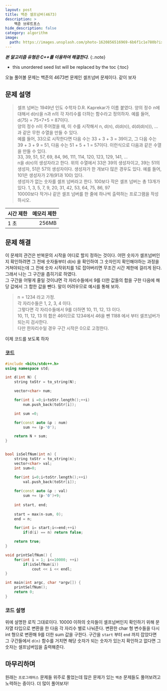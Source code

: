 ```yaml
---
layout: post
title: 백준 셀프넘버(4673)
description: >
    백준 브루트포스
hide_description: false
category: algorithm
image:
  path: https://images.unsplash.com/photo-1620856516969-6b6f1c1e780b?ixlib=rb-1.2.1&ixid=MnwxMjA3fDB8MHxwaG90by1wYWdlfHx8fGVufDB8fHx8&auto=format&fit=crop&w=1170&q=80
---
```


***본 알고리즘 유형은 C++를 이용하여 해결한다.***
{:.note}

* this unordered seed list will be replaced by the toc
{:toc}

오늘 풀어볼 문제는 백준의 4673번 문제인 셀프넘버 문제이다. 같이 보자

## 문제 설명

>셀프 넘버는 1949년 인도 수학자 D.R. Kaprekar가 이름 붙였다. 양의 정수 n에 대해서 d(n)을 n과 n의 각 자리수를 더하는 함수라고 정의하자. 예를 들어, d(75) = 75+7+5 = 87이다. <br>
>양의 정수 n이 주어졌을 때, 이 수를 시작해서 n, d(n), d(d(n)), d(d(d(n))), ...과 같은 무한 수열을 만들 수 있다. <br>
>예를 들어, 33으로 시작한다면 다음 수는 33 + 3 + 3 = 39이고, 그 다음 수는 39 + 3 + 9 = 51, 다음 수는 51 + 5 + 1 = 57이다. 이런식으로 다음과 같은 수열을 만들 수 있다. <br>
>33, 39, 51, 57, 69, 84, 96, 111, 114, 120, 123, 129, 141, ... <br>
>n을 d(n)의 생성자라고 한다. 위의 수열에서 33은 39의 생성자이고, 39는 51의 생성자, 51은 57의 생성자이다. 생성자가 한 개보다 많은 경우도 있다. 예를 들어, 101은 생성자가 2개(91과 100) 있다. <br>
>생성자가 없는 숫자를 셀프 넘버라고 한다. 100보다 작은 셀프 넘버는 총 13개가 있다. 1, 3, 5, 7, 9, 20, 31, 42, 53, 64, 75, 86, 97 <br>
>10000보다 작거나 같은 셀프 넘버를 한 줄에 하나씩 출력하는 프로그램을 작성하시오. 

시간 제한|메모리 제한
:---|---:
1 초|256MB

## 문제 해결

이 문제의 관건은 반복문의 시작을 어디로 할지 정하는 것이다. 어떤 숫자가 셀프넘버인지 확인하려면 그 전에 숫자들부터 d(n) 을 확인하여 그 숫자인지 확인해야하는 
과정을 거쳐야되는데 그 전에 숫자 시작위치를 1로 잡아버리면 무조건 시간 제한에 걸리게 된다. 그래서 나는 그 구간을 좁히기로 하였다.<br>
그 구간을 어떻게 줄일 것이냐면 각 자리수들에서 9를 더한 값들의 합을 구한 다음에 해당 값에서 그 합한 값을 뺀다. 말이 어려우므로 예시를 통해 보자. <br>

> n = 1234 라고 가정.<br>
> 각 자리수들은 1, 2, 3, 4 이다.<br>
> 그렇다면 각 자리수들에서 9를 더하면 10, 11, 12, 13 이다.<br>
>  10, 11, 12, 13 의 합은 46이므로 1234에서 46을 뺀 1188 에서 부터 셀프넘버가 되는지 검사한다.<br>
> 다만 한자리수일 경우 구간 시작은 0으로 고정한다.

이제 코드를 보도록 하자

### 코드

``` c++
#include <bits/stdc++.h>
using namespace std;

int d(int N) {
    string toStr = to_string(N);

    vector<char> num;

    for(int i =0;i<toStr.length();++i) 
        num.push_back(toStr[i]);

    int sum =0;

    for(const auto &p : num) 
        sum += (p-'0');

    return N + sum;
}


bool isSelfNum(int n) {
    string toStr = to_string(n);
    vector<char> val;
    int sum=0;

    for(int i=0;i<toStr.length();++i) 
        val.push_back(toStr[i]);
    
    for(const auto &p : val) 
        sum += (p-'0')+9;
    
    int start, end;
    
    start = max(n-sum, 0);
    end = n;

    for(int i= start;i<=end;++i)
        if(d(i) == n) return false;

    return true;
}

void printSelfNum() {
    for(int i = 1; i<=10000; ++i)
        if(isSelfNum(i))
            cout << i << endl;
}

int main(int argc, char *argv[]) {
    printSelfNum();
    return 0;
}
```

### 코드 설명

위에 설명한 로직 그대로이다. 10000 이하의 숫자들이 셀프넘버인지 확인하기 위해 문자열 타입으로 변환을 한 다음 각 자리수 별로 나눠준다. 변환한 char 형 변수들을
다시 int 형으로 변환해 9를 더한 sum 값을 구한다. 구간을 `start` 부터 `end` 까지 잡았다면 그 구간들에서 `d(n)` 함수를 거치면 해당 숫자가 되는 숫자가 있는지 확인하고
없다면 그 숫자는 셀프넘버임을 출력해준다.

## 마무리하며 

원래는 `프로그래머스` 문제들 위주로 풀었는데 많은 문제가 있는 `백준` 문제들도 풀어보려고 노력하는 중이다. 더 많이 풀어보자!